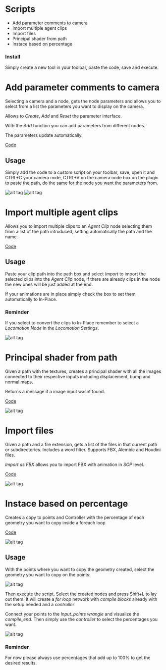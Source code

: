 
# Scripts

* Add parameter comments to camera
* Import multiple agent clips
* Import files
* Principal shader from path
* Instace based on percentage


### Install

Simply create a new tool in your toolbar, paste the code, save and execute.

 
# Add parameter comments to camera

Selecting a camera and a node, gets the node parameters and allows you to select from a list the parameters you want to display on the camera.

Allows to *Create*, *Add* and *Reset* the parameter interface.

With the *Add* function you can add parameters from different nodes.

The parameters update automatically.

[Code](https://github.com/JoseZalez/Houdini-scripts/blob/master/Camera_comments.py)


## Usage

Simply add the code to a custom script on your toolbar, save, open it and CTRL+C your camera node, CTRL+V on the camera node box on the plugin to paste the path, do the same for the node you want the parameters from.

![alt tag](https://raw.githubusercontent.com/JoseZalez/Houdini-scripts/master/images_examples/parms_camera_ui.png)
![alt tag](https://raw.githubusercontent.com/JoseZalez/Houdini-scripts/master/images_examples/parms_camera.png)

# Import multiple agent clips

Allows you to import multiple clips to an *Agent Clip* node selecting them from a list of the path introduced, setting automatically the path and the name.

[Code](https://github.com/JoseZalez/Houdini-scripts/blob/master/Import_multiple_agent_clips.py)

## Usage

Paste your clip path into the path box and select *Import* to import the selected clips into the *Agent Clip* node, if there are already clips in the node the new ones will be just added at the end.

If your animations are in place simply check the box to set them automatically to In-Place.

### Reminder

If you select to convert the clips to In-Place remember to select a *Locomotion Node* in the *Locomotion Settings*.

![alt tag](https://raw.githubusercontent.com/JoseZalez/Houdini-scripts/master/images_examples/import_agent_clip.png)

# Principal shader from path

Given a path with the textures, creates a principal shader with all the images connected to their respective inputs including displacement, bump and normal maps. 

Returns a message if a image input wasnt found.

[Code](https://github.com/JoseZalez/Houdini-scripts/blob/master/PrincipalShader_from_path.py)

![alt tag](https://raw.githubusercontent.com/JoseZalez/Houdini-scripts/master/images_examples/create_shader.png)

# Import files

Given a path and a file extension, gets a list of the files in that current path or subdirectories. Includes a word filter. Supports FBX, Alembic and Houdini files.

*Import as FBX* allows you to import FBX with animation in *SOP* level.

[Code](https://github.com/JoseZalez/Houdini-scripts/blob/master/Import_files.py)

![alt tag](https://i.gyazo.com/002e6248921f93cfc83b0b2a7ad9e809.png)

# Instace based on percentage

Creates a copy to points and Controller with the percentage of each geometry you want to copy inside a foreach loop

[Code](https://github.com/JoseZalez/Houdini-scripts/blob/master/Instance_percentage_based.py)

![alt tag](https://raw.githubusercontent.com/JoseZalez/Houdini-scripts/master/images_examples/scatter/scatter_preview.png)

## Usage

With the points where you want to copy the geometry created, select the geometry you want to copy on the points:

![alt tag](https://raw.githubusercontent.com/JoseZalez/Houdini-scripts/master/images_examples/scatter/Scatter_compiled_1.png)

Then execute the script. Select the created nodes and press Shift+L to lay out them. It will create a *for loop* network with *compile blocks* already with the setup needed and a *controller*

Connect your points to the *Input_points wrangle* and visualize the *compile_end*. Then simply use the *controller* to select the percentages you want.

![alt tag](https://raw.githubusercontent.com/JoseZalez/Houdini-scripts/master/images_examples/scatter/Scatter_compiled_2.png)


### Reminder

For now please always use percentages that add up to 100% to get the desired results.


